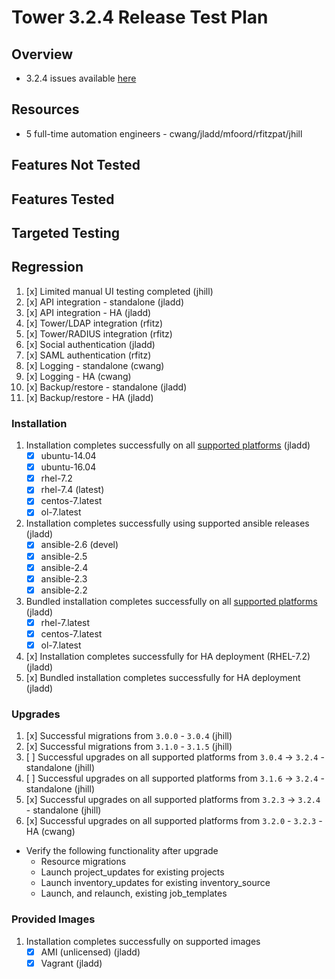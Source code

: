 # Tower 3.2.4 Release Test Plan

## Overview

* 3.2.4 issues available [here](https://github.com/ansible/tower/issues?q=is%3Aissue+milestone%3Arelease_3.2.4+is%3Aopen)

## Resources
* 5 full-time automation engineers - cwang/jladd/mfoord/rfitzpat/jhill

## Features Not Tested

## Features Tested

## Targeted Testing

## Regression
1. [x] Limited manual UI testing completed (jhill)
1. [x] API integration - standalone (jladd)
1. [x] API integration - HA (jladd)
1. [x] Tower/LDAP integration (rfitz)
1. [x] Tower/RADIUS integration (rfitz)
1. [x] Social authentication (jladd)
1. [x] SAML authentication (rfitz)
1. [x] Logging - standalone (cwang)
1. [x] Logging - HA (cwang)
1. [x] Backup/restore - standalone (jladd)
1. [x] Backup/restore - HA (jladd)

### Installation
1. Installation completes successfully on all [supported platforms](https://docs.ansible.com/ansible-tower/3.2.3/html/installandreference/requirements_refguide.html) (jladd)
    * [x] ubuntu-14.04
    * [x] ubuntu-16.04
    * [x] rhel-7.2
    * [x] rhel-7.4 (latest)
    * [x] centos-7.latest
    * [x] ol-7.latest
1. Installation completes successfully using supported ansible releases (jladd)
    * [x] ansible-2.6 (devel)
    * [x] ansible-2.5
    * [x] ansible-2.4
    * [x] ansible-2.3
    * [x] ansible-2.2
1. Bundled installation completes successfully on all [supported platforms](https://docs.ansible.com/ansible-tower/3.2.3/html/installandreference/tower_installer.html#bundled-install) (jladd)
    * [x] rhel-7.latest
    * [x] centos-7.latest
    * [x] ol-7.latest
1. [x] Installation completes successfully for HA deployment (RHEL-7.2) (jladd)
1. [x] Bundled installation completes successfully for HA deployment (jladd)

### Upgrades
1. [x] Successful migrations from `3.0.0` - `3.0.4` (jhill)
1. [x] Successful migrations from `3.1.0` - `3.1.5` (jhill)
1. [ ] Successful upgrades on all supported platforms from `3.0.4` -> `3.2.4` - standalone (jhill)
1. [ ] Successful upgrades on all supported platforms from `3.1.6` -> `3.2.4` - standalone (jhill)
1. [x] Successful upgrades on all supported platforms from `3.2.3` -> `3.2.4` - standalone (jhill)
1. [x] Successful upgrades on all supported platforms from `3.2.0` - `3.2.3` - HA (cwang)

* Verify the following functionality after upgrade
    * Resource migrations
    * Launch project_updates for existing projects
    * Launch inventory_updates for existing inventory_source
    * Launch, and relaunch, existing job_templates

### Provided Images
1. Installation completes successfully on supported images
    * [x] AMI (unlicensed) (jladd)
    * [x] Vagrant (jladd)
